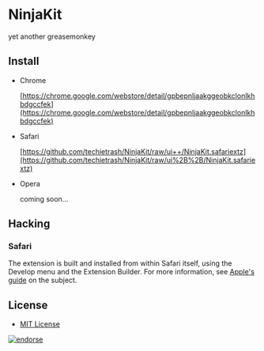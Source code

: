 # NinjaKit
yet another greasemonkey

## Install
- Chrome

    [https://chrome.google.com/webstore/detail/gpbepnljaakggeobkclonlkhbdgccfek](https://chrome.google.com/webstore/detail/gpbepnljaakggeobkclonlkhbdgccfek)

- Safari

    [https://github.com/techietrash/NinjaKit/raw/ui++/NinjaKit.safariextz](https://github.com/techietrash/NinjaKit/raw/ui%2B%2B/NinjaKit.safariextz)

- Opera

    coming soon...

## Hacking
### Safari
The extension is built and installed from within Safari itself, using the Develop menu and the Extension Builder. For more information, see [Apple's guide](https://developer.apple.com/library/safari/documentation/Tools/Conceptual/SafariExtensionGuide/UsingExtensionBuilder/UsingExtensionBuilder.html#//apple_ref/doc/uid/TP40009977-CH2-SW1) on the subject.
    
## License
- [MIT License](http://os0x.mit-license.org/)

[![endorse](http://api.coderwall.com/os0x/endorsecount.png)](http://coderwall.com/os0x)
